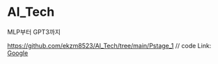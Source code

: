 # AI_Tech
MLP부터 GPT3까지

https://github.com/ekzm8523/AI_Tech/tree/main/Pstage_1
// code
Link: [Google][googlelink]

[googlelink]: https://google.com "Go google"
